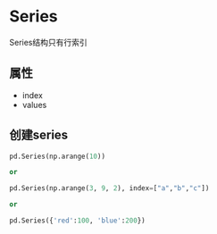# Series

Series结构只有行索引

## 属性
* index
* values

## 创建series
``` python
pd.Series(np.arange(10))

or 

pd.Series(np.arange(3, 9, 2), index=["a","b","c"])

or 

pd.Series({'red':100, 'blue':200})
```